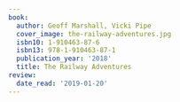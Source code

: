 ```yaml
---
book:
  author: Geoff Marshall, Vicki Pipe
  cover_image: the-railway-adventures.jpg
  isbn10: 1-910463-87-6
  isbn13: 978-1-910463-87-1
  publication_year: '2018'
  title: The Railway Adventures
review:
  date_read: '2019-01-20'
---
```

